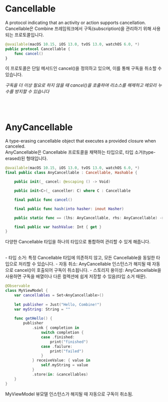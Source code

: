 # Cancellable
A protocol indicating that an activity or action supports cancellation.<br>
Cancellable은 Combine 프레임워크에서 구독(subscription)을 관리하기 위해 사용되는 프로토콜입니다.

```Swift
@available(macOS 10.15, iOS 13.0, tvOS 13.0, watchOS 6.0, *)
public protocol Cancellable {
    func cancel()
}
```
이 프로토콜은 단일 메서드인 cancel()을 정의하고 있으며, 이를 통해 구독을 취소할 수 있습니다.

*구독을 더 이상 필요로 하지 않을 때 cancel()을 호출하여 리소스를 해제하고 메모리 누수를 방지할 수 있습니다*


<br><br>

# AnyCancellable
A type-erasing cancellable object that executes a provided closure when canceled.<br>
AnyCancellable은 Cancellable 프로토콜을 채택하는 타입으로, 타입 소거(type-erased)된 형태입니다.
```Swift
@available(macOS 10.15, iOS 13.0, tvOS 13.0, watchOS 6.0, *)
final public class AnyCancellable : Cancellable, Hashable {

    public init(_ cancel: @escaping () -> Void)

    public init<C>(_ canceller: C) where C : Cancellable

    final public func cancel()

    final public func hash(into hasher: inout Hasher)

    public static func == (lhs: AnyCancellable, rhs: AnyCancellable) -> Bool

    final public var hashValue: Int { get }
}
```
다양한 Cancellable 타입을 하나의 타입으로 통합하여 관리할 수 있게 해줍니다.

<br>
- 타입 소거: 특정 Cancellable 타입에 의존하지 않고, 모든 Cancellable을 동일한 타입으로 처리할 수 있습니다.
- 자동 취소: AnyCancellable 인스턴스가 해지될 때 자동으로 cancel()이 호출되어 구독이 취소됩니다.
- 스토리지 용이성: AnyCancellable을 사용하면 구독을 배열이나 다른 컬렉션에 쉽게 저장할 수 있음(타입 소거 때문).


```Swift
@Observable
class MyViewModel {
    var cancellables = Set<AnyCancellable>()
    
    let publisher = Just("Hello, Combine!")
    var myString: String = ""
    
    func getHello() {
        publisher
            .sink { completion in
                switch completion {
                case .finished:
                    print("finished")
                case .failure:
                    print("failed")
                }
            } receiveValue: { value in
                self.myString = value
            }
            .store(in: &cancellables)
    }
}
```
MyViewModel 뷰모델 인스턴스가 해지될 때 자동으로 구독이 취소됨.
